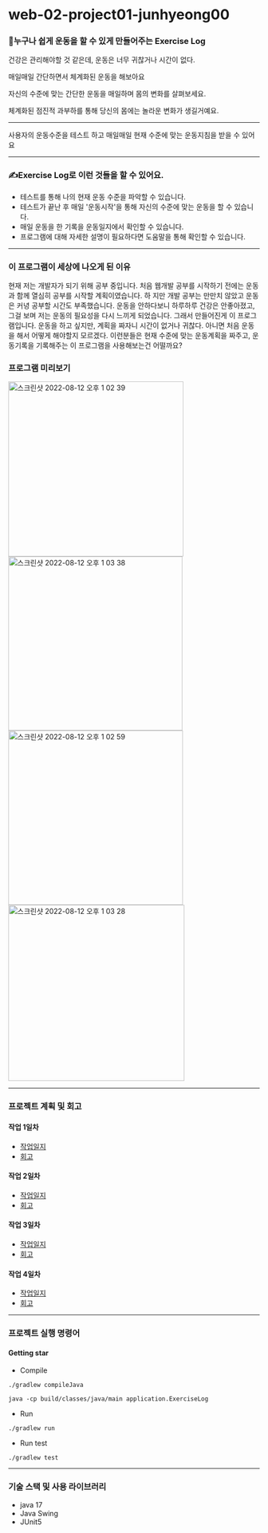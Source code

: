 # web-02-project01-junhyeong00
### 💪누구나 쉽게 운동을 할 수 있게 만들어주는 Exercise Log
건강은 관리해야할 것 같은데, 운동은 너무 귀찮거나 시간이 없다.

매일매일 간단하면서 체계화된 운동을 해보아요

자신의 수준에 맞는 간단한 운동을 매일하며 몸의 변화를 살펴보세요.

체계화된 점진적 과부하를 통해 당신의 몸에는 놀라운 변화가 생길거예요.

---

사용자의 운동수준을 테스트 하고 매일매일 현재 수준에 맞는 운동지침을 받을 수 있어요

---

### ✍️Exercise Log로 이런 것들을 할 수 있어요.

- 테스트를 통해 나의 현재 운동 수준을 파악할 수 있습니다.
- 테스트가 끝난 후 매일 '운동시작'을 통해 자신의 수준에 맞는 운동을 할 수 있습니다.
- 매일 운동을 한 기록을 운동일지에서 확인할 수 있습니다. 
- 프로그램에 대해 자세한 설명이 필요하다면 도움말을 통해 확인할 수 있습니다.

---

### 이 프로그램이 세상에 나오게 된 이유
현재 저는 개발자가 되기 위해 공부 중입니다. 처음 웹개발 공부를 시작하기 전에는 운동과 함께 열심히 공부를 시작할 계획이였습니다. 하
지만 개발 공부는 만만치 않았고 운동은 커녕 공부할 시간도 부족했습니다. 
운동을 안하다보니 하루하루 건강은 안좋아졌고, 그걸 보며 저는 운동의 필요성을 다시 느끼게 되었습니다. 그래서 만들어진게 이 프로그램입니다.
운동을 하고 싶지만, 계획을 짜자니 시간이 없거나 귀찮다. 아니면 처음 운동을 해서 어떻게 해야할지 모르겠다. 이런분들은 현재 수준에 맞는 운동계획을 짜주고,
운동기록을 기록해주는 이 프로그램을 사용해보는건 어떨까요?
### 프로그램 미리보기
<img width="351" alt="스크린샷 2022-08-12 오후 1 02 39" src="https://user-images.githubusercontent.com/107493122/184291872-feefedd6-5a0d-4ad8-8af9-32a0be552aad.png"><img width="349" alt="스크린샷 2022-08-12 오후 1 03 38" src="https://user-images.githubusercontent.com/107493122/184291986-c539a7a9-f5ef-42d0-bfc7-c39d03ef4143.png">
<img width="350" alt="스크린샷 2022-08-12 오후 1 02 59" src="https://user-images.githubusercontent.com/107493122/184291968-751fe8ad-8cb4-41f1-b1ba-e6f012d105f8.png">
<img width="353" alt="스크린샷 2022-08-12 오후 1 03 28" src="https://user-images.githubusercontent.com/107493122/184291978-2f48a514-8145-4abe-932e-1c7d0d6cb8d2.png">


---

### 프로젝트 계획 및 회고
#### 작업 1일차 
- [작업일지](https://github.com/1mptera/web-02-project01-junhyeong00/issues/5)
- [회고](https://velog.io/@jhbae0420/220808-레벨테스트-TIL-1)
#### 작업 2일차
- [작업일지](https://github.com/1mptera/web-02-project01-junhyeong00/issues/8)
- [회고](https://velog.io/@jhbae0420/220809-레벨테스트-TIL-2)
#### 작업 3일차 
- [작업일지](https://github.com/1mptera/web-02-project01-junhyeong00/issues/13)
- [회고](https://velog.io/@jhbae0420/220810-레벨테스트-TIL-3-보기-좋은-떡이-먹기도-좋다)
#### 작업 4일차
- [작업일지](https://github.com/1mptera/web-02-project01-junhyeong00/issues/16)
- [회고](https://velog.io/@jhbae0420/220811-레벨테스트-TIL-4)

---

### 프로젝트 실행 명령어
#### Getting star

- Compile

`./gradlew compileJava`

`java -cp build/classes/java/main application.ExerciseLog`
- Run

`./gradlew run`
- Run test


`./gradlew test`

---

### 기술 스택 및 사용 라이브러리
- java 17
- Java Swing
- JUnit5
